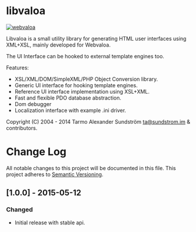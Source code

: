 libvaloa
========

[![webvaloa](https://github.com/sundflux/libvaloa/blob/master/.vendor.png)](https://github.com/sundflux/libvaloa/blob/master/.vendor.png)

Libvaloa is a small utility library for generating HTML user interfaces using XML+XSL, mainly developed for Webvaloa. 

The UI Interface can be hooked to external template engines too.

Features:

- XSL/XML/DOM/SimpleXML/PHP Object Conversion library.
- Generic UI interface for hooking template engines.
- Reference UI interface implementation using XSL+XML.
- Fast and flexible PDO database abstraction.
- Dom debugger
- Localization interface with example .ini driver.

Copyright (C) 2004 - 2014 Tarmo Alexander Sundström <ta@sundstrom.im> & contributors.

# Change Log
All notable changes to this project will be documented in this file.
This project adheres to [Semantic Versioning](http://semver.org/).

## [1.0.0] - 2015-05-12
### Changed
- Initial release with stable api.


